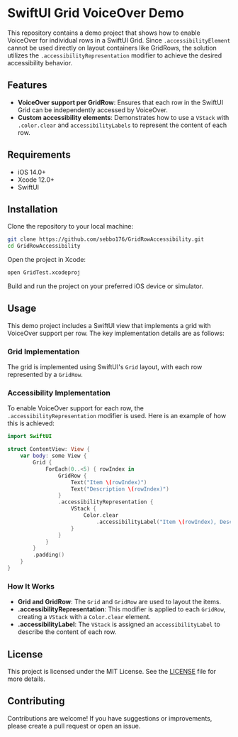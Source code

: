 # SwiftUI Grid VoiceOver Demo

This repository contains a demo project that shows how to enable VoiceOver for individual rows in a SwiftUI Grid. Since `.accessibilityElement` cannot be used directly on layout containers like GridRows, the solution utilizes the `.accessibilityRepresentation` modifier to achieve the desired accessibility behavior.

## Features

- **VoiceOver support per GridRow**: Ensures that each row in the SwiftUI Grid can be independently accessed by VoiceOver.
- **Custom accessibility elements**: Demonstrates how to use a `VStack` with `.color.clear` and `accessibilityLabels` to represent the content of each row.

## Requirements

- iOS 14.0+
- Xcode 12.0+
- SwiftUI

## Installation

Clone the repository to your local machine:

```bash
git clone https://github.com/sebbo176/GridRowAccessibility.git
cd GridRowAccessibility
```

Open the project in Xcode:

```bash
open GridTest.xcodeproj
```

Build and run the project on your preferred iOS device or simulator.

## Usage

This demo project includes a SwiftUI view that implements a grid with VoiceOver support per row. The key implementation details are as follows:

### Grid Implementation

The grid is implemented using SwiftUI's `Grid` layout, with each row represented by a `GridRow`.

### Accessibility Implementation

To enable VoiceOver support for each row, the `.accessibilityRepresentation` modifier is used. Here is an example of how this is achieved:

```swift
import SwiftUI

struct ContentView: View {
    var body: some View {
        Grid {
            ForEach(0..<5) { rowIndex in
                GridRow {
                    Text("Item \(rowIndex)")
                    Text("Description \(rowIndex)")
                }
                .accessibilityRepresentation {
                    VStack {
                        Color.clear
                            .accessibilityLabel("Item \(rowIndex), Description \(rowIndex)")
                    }
                }
            }
        }
        .padding()
    }
}
```

### How It Works

- **Grid and GridRow**: The `Grid` and `GridRow` are used to layout the items.
- **.accessibilityRepresentation**: This modifier is applied to each `GridRow`, creating a `VStack` with a `Color.clear` element.
- **.accessibilityLabel**: The `VStack` is assigned an `accessibilityLabel` to describe the content of each row.

## License

This project is licensed under the MIT License. See the [LICENSE](LICENSE) file for more details.

## Contributing

Contributions are welcome! If you have suggestions or improvements, please create a pull request or open an issue.
